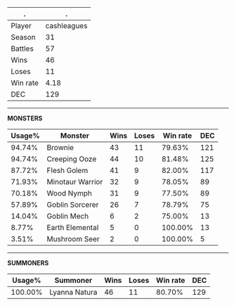 .|.
|-|-
Player|cashleagues
Season|31
Battles|57
Wins|46
Loses|11
Win rate|4.18
DEC|129

---
**MONSTERS**

Usage%|Monster|Wins|Loses|Win rate|DEC|
-|-|-|-|-|-|
94.74%|Brownie|43|11|79.63%|121|
94.74%|Creeping Ooze|44|10|81.48%|125|
87.72%|Flesh Golem|41|9|82.00%|117|
71.93%|Minotaur Warrior|32|9|78.05%|89|
70.18%|Wood Nymph|31|9|77.50%|89|
57.89%|Goblin Sorcerer|26|7|78.79%|75|
14.04%|Goblin Mech|6|2|75.00%|13|
8.77%|Earth Elemental|5|0|100.00%|13|
3.51%|Mushroom Seer|2|0|100.00%|5|

---
**SUMMONERS**

Usage%|Summoner|Wins|Loses|Win rate|DEC|
-|-|-|-|-|-|
100.00%|Lyanna Natura|46|11|80.70%|129|
